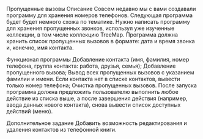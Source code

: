 Пропущенные вызовы
Описание
Совсем недавно мы с вами создавали программу для хранения номеров телефонов. Следующая программа будет будет немного схожа по тематике. Нужно написать программу для хранения пропущенных звонков, используя уже изученные коллекции, в том числе коллекцию TreeMap. Программа должна хранить список пропущенных вызовов в формате: дата и время звонка и, конечно, имя контакта.

Функционал программы
Добавление контакта (имя, фамилия, номер телефона, группа контакта: работа, друзья, семья);
Добавление пропущенного вызова;
Вывод всех пропущенных вызовов с указанием фамилии и имени. Если контакта нет в списке контактов, вывести только номер телефона;
Очистка пропущенных вызовов.
После запуска программа должна предложить пользователю выполнить любое действие из списка выше, а после завершения действия (например, ввода данных нового контакта), снова вывести список доступных действий (меню).

Дополнительное задание
Добавить возможность редактирования и удаления контактов из телефонной книги.
